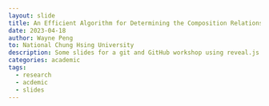 ```yaml
---
layout: slide
title: An Efficient Algorithm for Determining the Composition Relationship of Polarized Morphisms
date: 2023-04-18
author: Wayne Peng
to: National Chung Hsing University
description: Some slides for a git and GitHub workshop using reveal.js
categories: academic
tags:
  - research
  - acdemic
  - slides
---
```

<section data-markdown data-separator="------" data-separator-vertical="---">
  <script type="text/template">
    ## Question

    Performing composition with rational functions $f$ and $g$ is straightforward. However, decomposing a function $F$ can be a challenging task.

    ## A slide with a background image
    background image
    ---
    ## Third
    - slide with
    - some
    - bullet points
    ------
    # Second
    slide
    ---
    ## Test 1
    test test
    ---
    ## Test 2
    test test
    ------
    # Math

    test a math inline $a^2+\frac{c}{d}=0$, and let us test a display
    \\[
    a = \left(
    \begin{matrix}
    1 & 2\\\\
    3 & 4
    \end{matrix}
    \right)
    \\]  
  </script>
</section>